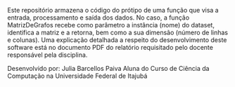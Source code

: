 Este repositório armazena o código do prótipo de uma função que visa a entrada, processamento e saída dos dados. No caso, a função MatrizDeGrafos recebe como parâmetro a instância (nome)
do dataset, identifica a matriz e a retorna, bem como a sua dimensão (número de linhas e colunas). Uma explicação detalhada a respeito do desenvolvimento deste software está no documento PDF
do relatório requisitado pelo docente responsável pela disciplina. 

Desenvolvido por:
Julia Barcellos Paiva
Aluna do Curso de Ciência da Computação na Universidade Federal de Itajubá
